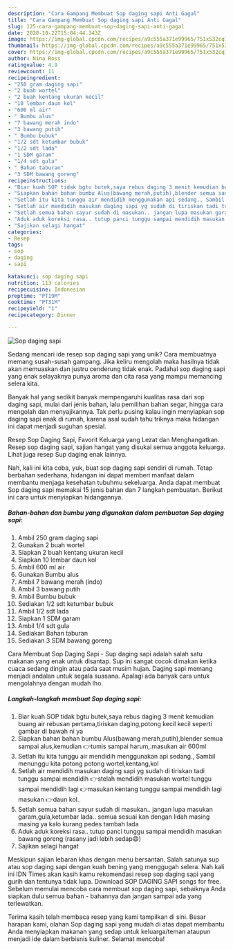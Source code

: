 ```yaml
---
description: "Cara Gampang Membuat Sop daging sapi Anti Gagal"
title: "Cara Gampang Membuat Sop daging sapi Anti Gagal"
slug: 125-cara-gampang-membuat-sop-daging-sapi-anti-gagal
date: 2020-10-22T15:04:44.343Z
image: https://img-global.cpcdn.com/recipes/a9c555a371e99965/751x532cq70/sop-daging-sapi-foto-resep-utama.jpg
thumbnail: https://img-global.cpcdn.com/recipes/a9c555a371e99965/751x532cq70/sop-daging-sapi-foto-resep-utama.jpg
cover: https://img-global.cpcdn.com/recipes/a9c555a371e99965/751x532cq70/sop-daging-sapi-foto-resep-utama.jpg
author: Nina Ross
ratingvalue: 4.9
reviewcount: 11
recipeingredient:
- "250 gram daging sapi"
- "2 buah wortel"
- "2 buah kentang ukuran kecil"
- "10 lembar daun kol"
- "600 ml air"
- " Bumbu alus"
- "7 bawang merah indo"
- "3 bawang putih"
- " Bumbu bubuk"
- "1/2 sdt ketumbar bubuk"
- "1/2 sdt lada"
- "1 SDM garam"
- "1/4 sdt gula"
- " Bahan taburan"
- "3 SDM bawang goreng"
recipeinstructions:
- "Biar kuah SOP tidak bgtu butek,saya rebus daging 3 menit kemudian buang air rebusan pertama,tiriskan daging,potong kecil kecil seperti gambar di bawah ni ya"
- "Siapkan bahan bahan bumbu Alus(bawang merah,putih),blender semua sampai alus,kemudian 👉tumis sampai harum,.masukan air 600ml"
- "Setlah itu kita tunggu air mendidih menggunakan api sedang., Sambil menunggu kita potong potong wortel,kentang,kol"
- "Setlah air mendidih masukan daging sapi yg sudah di tiriskan tadi tunggu sampai mendidih 👉stelah mendidih masukan wortel tunggu sampai mendidih lagi 👉masukan kentang tunggu sampai mendidih lagi masukan 👉daun kol.."
- "Setlah semua bahan sayur sudah di masukan.. jangan lupa masukan garam,gula,ketumbar lada.. semua sesuai kan dengan lidah masing masing ya kalo kurang pedes tambah lada"
- "Aduk aduk koreksi rasa.. tutup panci tunggu sampai mendidih masukan bawang goreng (rasany jadi lebih sedap😄)"
- "Sajikan selagi hangat"
categories:
- Resep
tags:
- sop
- daging
- sapi

katakunci: sop daging sapi 
nutrition: 113 calories
recipecuisine: Indonesian
preptime: "PT19M"
cooktime: "PT31M"
recipeyield: "1"
recipecategory: Dinner

---
```



![Sop daging sapi](https://img-global.cpcdn.com/recipes/a9c555a371e99965/751x532cq70/sop-daging-sapi-foto-resep-utama.jpg)

Sedang mencari ide resep sop daging sapi yang unik? Cara membuatnya memang susah-susah gampang. Jika keliru mengolah maka hasilnya tidak akan memuaskan dan justru cenderung tidak enak. Padahal sop daging sapi yang enak selayaknya punya aroma dan cita rasa yang mampu memancing selera kita.

Banyak hal yang sedikit banyak mempengaruhi kualitas rasa dari sop daging sapi, mulai dari jenis bahan, lalu pemilihan bahan segar, hingga cara mengolah dan menyajikannya. Tak perlu pusing kalau ingin menyiapkan sop daging sapi enak di rumah, karena asal sudah tahu triknya maka hidangan ini dapat menjadi suguhan spesial.

Resep Sop Daging Sapi, Favorit Keluarga yang Lezat dan Menghangatkan. Resep sop daging sapi, sajian hangat yang disukai semua anggota keluarga. Lihat juga resep Sup daging enak lainnya.


Nah, kali ini kita coba, yuk, buat sop daging sapi sendiri di rumah. Tetap berbahan sederhana, hidangan ini dapat memberi manfaat dalam membantu menjaga kesehatan tubuhmu sekeluarga. Anda dapat membuat Sop daging sapi memakai 15 jenis bahan dan 7 langkah pembuatan. Berikut ini cara untuk menyiapkan hidangannya.

<!--inarticleads1-->

##### Bahan-bahan dan bumbu yang digunakan dalam pembuatan Sop daging sapi:

1. Ambil 250 gram daging sapi
1. Gunakan 2 buah wortel
1. Siapkan 2 buah kentang ukuran kecil
1. Siapkan 10 lembar daun kol
1. Ambil 600 ml air
1. Gunakan  Bumbu alus
1. Ambil 7 bawang merah (indo)
1. Ambil 3 bawang putih
1. Ambil  Bumbu bubuk
1. Sediakan 1/2 sdt ketumbar bubuk
1. Ambil 1/2 sdt lada
1. Siapkan 1 SDM garam
1. Ambil 1/4 sdt gula
1. Sediakan  Bahan taburan
1. Sediakan 3 SDM bawang goreng


Cara Membuat Sop Daging Sapi - Sup daging sapi adalah salah satu makanan yang enak untuk disantap. Sup ini sangat cocok dimakan ketika cuaca sedang dingin atau pada saat musim hujan. Daging sapi memang menjadi andalan untuk segala suasana. Apalagi ada banyak cara untuk mengolahnya dengan mudah lho. 

<!--inarticleads2-->

##### Langkah-langkah membuat Sop daging sapi:

1. Biar kuah SOP tidak bgtu butek,saya rebus daging 3 menit kemudian buang air rebusan pertama,tiriskan daging,potong kecil kecil seperti gambar di bawah ni ya
1. Siapkan bahan bahan bumbu Alus(bawang merah,putih),blender semua sampai alus,kemudian 👉tumis sampai harum,.masukan air 600ml
1. Setlah itu kita tunggu air mendidih menggunakan api sedang., Sambil menunggu kita potong potong wortel,kentang,kol
1. Setlah air mendidih masukan daging sapi yg sudah di tiriskan tadi tunggu sampai mendidih 👉stelah mendidih masukan wortel tunggu sampai mendidih lagi 👉masukan kentang tunggu sampai mendidih lagi masukan 👉daun kol..
1. Setlah semua bahan sayur sudah di masukan.. jangan lupa masukan garam,gula,ketumbar lada.. semua sesuai kan dengan lidah masing masing ya kalo kurang pedes tambah lada
1. Aduk aduk koreksi rasa.. tutup panci tunggu sampai mendidih masukan bawang goreng (rasany jadi lebih sedap😄)
1. Sajikan selagi hangat


Meskipun sajian lebaran khas dengan menu bersantan. Salah satunya sup atau sop daging sapi dengan kuah bening yang menggugah selera. Nah kali ini IDN Times akan kasih kamu rekomendasi resep sop daging sapi yang gurih dan tentunya tidak lupa. Download SOP DAGING SAPI songs for free. Sebelum memulai mencoba cara membuat sop daging sapi, sebaiknya Anda siapkan dulu semua bahan - bahannya dan jangan sampai ada yang terlewatkan. 

Terima kasih telah membaca resep yang kami tampilkan di sini. Besar harapan kami, olahan Sop daging sapi yang mudah di atas dapat membantu Anda menyiapkan makanan yang sedap untuk keluarga/teman ataupun menjadi ide dalam berbisnis kuliner. Selamat mencoba!
